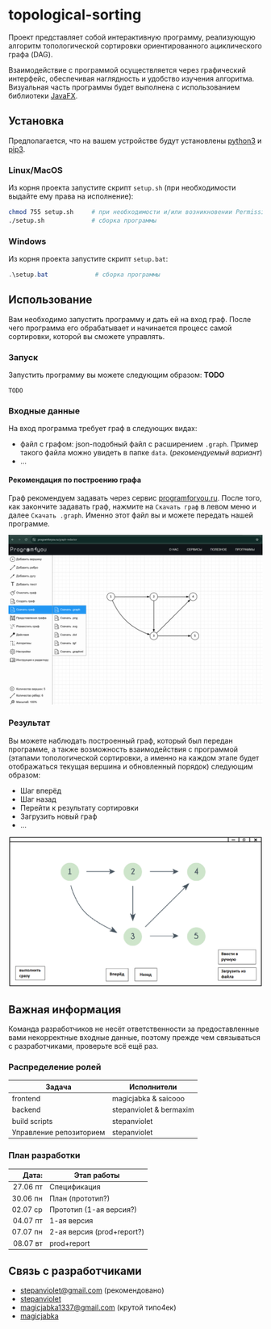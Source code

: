 # topological-sorting
Проект представляет собой интерактивную программу, реализующую алгоритм топологической сортировки ориентированного ациклического графа (DAG).

Взаимодействие с программой осуществляется через графический интерфейс, обеспечивая наглядность и удобство изучения алгоритма. Визуальная часть программы будет выполнена с использованием библиотеки [JavaFX](https://openjfx.io/).

## Установка
Предполагается, что на вашем устройстве будут установлены [python3](https://www.python.org/) и [pip3](https://pypi.org/project/pip/).

### Linux/MacOS
Из корня проекта запустите скрипт `setup.sh` (при необходимости выдайте ему права на исполнение):

```sh
chmod 755 setup.sh     # при необходимости и/или возникновении Permission dined
./setup.sh             # сборка программы
```

### Windows
Из корня проекта запустите скрипт `setup.bat`:

```PowerShell
.\setup.bat             # сборка программы
```

## Использование
Вам необходимо запустить программу и дать ей на вход граф. После чего программа его обрабатывает и начинается процесс самой сортировки, которой вы сможете управлять.

### Запуск
Запустить программу вы можете следующим образом: **TODO**
```
TODO
```

### Входные данные
На вход программа требует граф в следующих видах:
- файл с графом: json-подобный файл с расширением `.graph`. Пример такого файла можно увидеть в папке `data`. (*рекомендуемый вариант*)
- ...

#### Рекомендация по построению графа
Граф рекомендуем задавать через сервис [programforyou.ru](https://programforyou.ru/graph-redactor). После того, как закончите задавать граф, нажмите на `Скачать граф` в левом меню и далее `Скачать .graph`. Именно этот файл вы и можете передать нашей программе.

![graph-resource-image](./data/graph-resource.png)

### Результат
Вы можете наблюдать построенный граф, который был передан программе, а также возможность взаимодействия с программой (этапами топологической сортировки, а именно на каждом этапе будет отображаться текущая вершина и обновленный порядок) следующим образом:
- Шаг вперёд
- Шаг назад
- Перейти к результату сортировки
- Загрузить новый граф
- ...

![sketch-image](./data/example.png)

## Важная информация
Команда разработчиков не несёт ответственности за предоставленные вами некорректные входные данные, поэтому прежде чем связываться с разработчиками, проверьте всё ещё раз.

### Распределение ролей
| Задача                   | Исполнители                  |
|--------------------------|------------------------------|
| frontend                 | magicjabka & saicooo     |
| backend                  | stepanviolet & bermaxim      |
| build scripts            | stepanviolet                 |
| Управление репозиторием  | stepanviolet                 |

### План разработки
| Дата:    | Этап работы               |
|---------:|---------------------------|
| 27.06 пт | Спецификация              |
| 30.06 пн | План (прототип?)          |
| 02.07 ср | Прототип (1-ая версия?)   |
| 04.07 пт | 1-ая версия               |
| 07.07 пн | 2-ая версия (prod+report?)|
| 08.07 вт | prod+report               |

## Связь с разработчиками
- stepanviolet@gmail.com (рекомендовано)
- [stepanviolet](https://vk.com/stepanviolet)
- magicjabka1337@gmail.com (крутой типо4ек)
- [magicjabka](https://vk.com/emokaaa)

